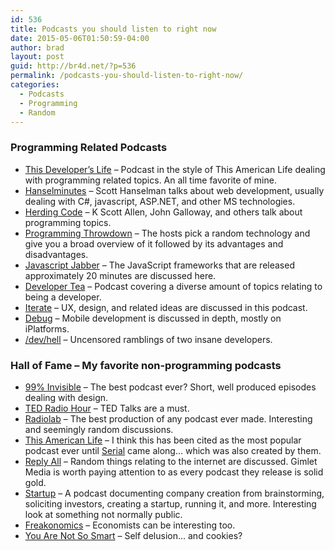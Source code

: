 ```yaml
---
id: 536
title: Podcasts you should listen to right now
date: 2015-05-06T01:50:59-04:00
author: brad
layout: post
guid: http://br4d.net/?p=536
permalink: /podcasts-you-should-listen-to-right-now/
categories:
  - Podcasts
  - Programming
  - Random
---
```

### Programming Related Podcasts

  * [This Developer’s Life](http://thisdeveloperslife.com/) – Podcast in the style of This American Life dealing with programming related topics. An all time favorite of mine.
  * [Hanselminutes](http://hanselminutes.com/) – Scott Hanselman talks about web development, usually dealing with C#, javascript, ASP.NET, and other MS technologies.
  * [Herding Code](http://herdingcode.com/) – K Scott Allen, John Galloway, and others talk about programming topics.
  * [Programming Throwdown](http://www.programmingthrowdown.com/) – The hosts pick a random technology and give you a broad overview of it followed by its advantages and disadvantages.
  * [Javascript Jabber](http://devchat.tv/js-jabber/) – The JavaScript frameworks that are released approximately 20 minutes are discussed here.
  * [Developer Tea](https://developertea.com/) – Podcast covering a diverse amount of topics relating to being a developer.
  * [Iterate](http://www.imore.com/iterate) – UX, design, and related ideas are discussed in this podcast.
  * [Debug](http://www.imore.com/debug) – Mobile development is discussed in depth, mostly on iPlatforms.
  * [/dev/hell](http://devhell.info/) – Uncensored ramblings of two insane developers.

### Hall of Fame – My favorite non-programming podcasts

  * [99% Invisible](http://99percentinvisible.org/) – The best podcast ever? Short, well produced episodes dealing with design.
  * [TED Radio Hour](http://www.npr.org/programs/ted-radio-hour/) – TED Talks are a must.
  * [Radiolab](http://www.radiolab.org/) – The best production of any podcast ever made. Interesting and seemingly random discussions.
  * [This American Life](http://www.thisamericanlife.org/) – I think this has been cited as the most popular podcast ever until [Serial](http://serialpodcast.org/) came along… which was also created by them.
  * [Reply All](http://gimletmedia.com/show/reply-all/) – Random things relating to the internet are discussed. Gimlet Media is worth paying attention to as every podcast they release is solid gold.
  * [Startup](http://gimletmedia.com/show/startup/) – A podcast documenting company creation from brainstorming, soliciting investors, creating a startup, running it, and more. Interesting look at something not normally public.
  * [Freakonomics](http://freakonomics.com/radio/) – Economists can be interesting too.
  * [You Are Not So Smart](http://youarenotsosmart.com/) – Self delusion… and cookies?

